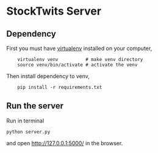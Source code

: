 # StockTwits Server

## Dependency

First you must have [virtualenv](https://virtualenv.pypa.io/en/latest/installation.html) installed on your computer,
```
    virtualenv venv          # make venv directory
    source venv/bin/activate # activate the venv
```
Then install dependency to venv,
```
    pip install -r requirements.txt
```
## Run the server

Run in terminal
```
python server.py
```
and open http://127.0.0.1:5000/ in the browser.
